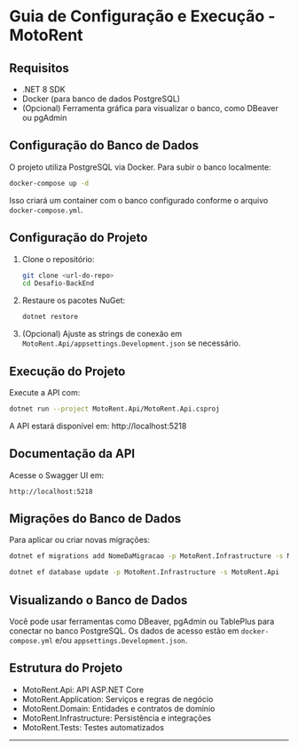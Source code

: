 # Guia de Configuração e Execução - MotoRent

## Requisitos
- .NET 8 SDK
- Docker (para banco de dados PostgreSQL)
- (Opcional) Ferramenta gráfica para visualizar o banco, como DBeaver ou pgAdmin

## Configuração do Banco de Dados

O projeto utiliza PostgreSQL via Docker. Para subir o banco localmente:

```sh
docker-compose up -d
```

Isso criará um container com o banco configurado conforme o arquivo `docker-compose.yml`.

## Configuração do Projeto

1. Clone o repositório:
   ```sh
   git clone <url-do-repo>
   cd Desafio-BackEnd
   ```
2. Restaure os pacotes NuGet:
   ```sh
   dotnet restore
   ```
3. (Opcional) Ajuste as strings de conexão em `MotoRent.Api/appsettings.Development.json` se necessário.

## Execução do Projeto

Execute a API com:
```sh
dotnet run --project MotoRent.Api/MotoRent.Api.csproj
```
A API estará disponível em: http://localhost:5218

## Documentação da API

Acesse o Swagger UI em:
```
http://localhost:5218
```

## Migrações do Banco de Dados

Para aplicar ou criar novas migrações:
```sh
dotnet ef migrations add NomeDaMigracao -p MotoRent.Infrastructure -s MotoRent.Api
```
```sh
dotnet ef database update -p MotoRent.Infrastructure -s MotoRent.Api
```

## Visualizando o Banco de Dados

Você pode usar ferramentas como DBeaver, pgAdmin ou TablePlus para conectar no banco PostgreSQL. Os dados de acesso estão em `docker-compose.yml` e/ou `appsettings.Development.json`.

## Estrutura do Projeto
- MotoRent.Api: API ASP.NET Core
- MotoRent.Application: Serviços e regras de negócio
- MotoRent.Domain: Entidades e contratos de domínio
- MotoRent.Infrastructure: Persistência e integrações
- MotoRent.Tests: Testes automatizados

---

